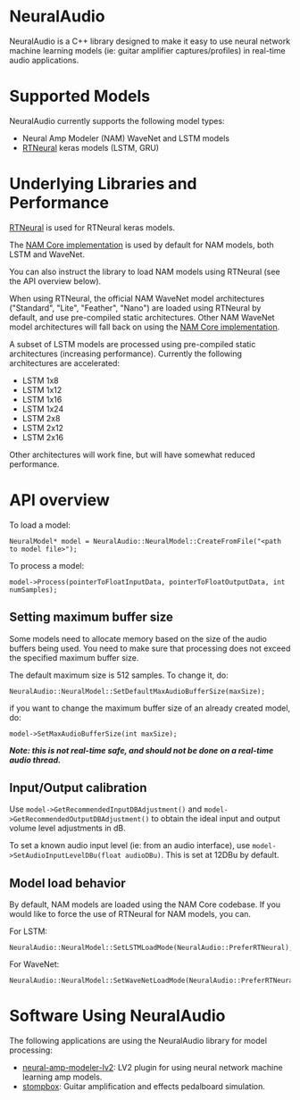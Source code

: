 # NeuralAudio

NeuralAudio is a C++ library designed to make it easy to use neural network machine learning models (ie: guitar amplifier captures/profiles) in real-time audio applications.

# Supported Models

NeuralAudio currently supports the following model types:

- Neural Amp Modeler (NAM) WaveNet and LSTM models
- [RTNeural](https://github.com/jatinchowdhury18/RTNeural) keras models (LSTM, GRU)

# Underlying Libraries and Performance

[RTNeural](https://github.com/jatinchowdhury18/RTNeural) is used for RTNeural keras models.

The [NAM Core implementation](https://github.com/sdatkinson/NeuralAmpModelerCore) is used by default for NAM models, both LSTM and WaveNet.

You can also instruct the library to load NAM models using RTNeural (see the API overview below).

When using RTNeural, the official NAM WaveNet model architectures ("Standard", "Lite", "Feather", "Nano") are loaded using RTNeural by default, and use pre-compiled static architectures. Other NAM WaveNet model architectures will fall back on using the [NAM Core implementation](https://github.com/sdatkinson/NeuralAmpModelerCore).

A subset of LSTM models are processed using pre-compiled static architectures (increasing performance). Currently the following architectures are accelerated:

- LSTM 1x8
- LSTM 1x12
- LSTM 1x16
- LSTM 1x24
- LSTM 2x8
- LSTM 2x12
- LSTM 2x16

Other architectures will work fine, but will have somewhat reduced performance.

# API overview

To load a model:
```
NeuralModel* model = NeuralAudio::NeuralModel::CreateFromFile("<path to model file>");
```

To process a model:

```
model->Process(pointerToFloatInputData, pointerToFloatOutputData, int numSamples);
```

## Setting maximum buffer size

Some models need to allocate memory based on the size of the audio buffers being used. You need to make sure that processing does not exceed the specified maximum buffer size.

The default maximum size is 512 samples. To change it, do:

```
NeuralAudio::NeuralModel::SetDefaultMaxAudioBufferSize(maxSize);
```

if you want to change the maximum buffer size of an already created model, do:

```
model->SetMaxAudioBufferSize(int maxSize);
```

***Note: this is not real-time safe, and should not be done on a real-time audio thread.***

## Input/Output calibration

Use ```model->GetRecommendedInputDBAdjustment()``` and ```model->GetRecommendedOutputDBAdjustment()``` to obtain the ideal input and output volume level adjustments in dB.

To set a known audio input level (ie: from an audio interface), use ```model->SetAudioInputLevelDBu(float audioDBu)```. This is set at 12DBu by default.

## Model load behavior

By default, NAM models are loaded using the NAM Core codebase. If you would like to force the use of RTNeural for NAM models, you can.

For LSTM:
```
NeuralAudio::NeuralModel::SetLSTMLoadMode(NeuralAudio::PreferRTNeural);
```

For WaveNet:
```
NeuralAudio::NeuralModel::SetWaveNetLoadMode(NeuralAudio::PreferRTNeural)
```

# Software Using NeuralAudio

The following applications are using the NeuralAudio library for model processing:

- [neural-amp-modeler-lv2](https://github.com/mikeoliphant/neural-amp-modeler-lv2): LV2 plugin for using neural network machine learning amp models.
- [stompbox](https://github.com/mikeoliphant/stompbox): Guitar amplification and effects pedalboard simulation.
